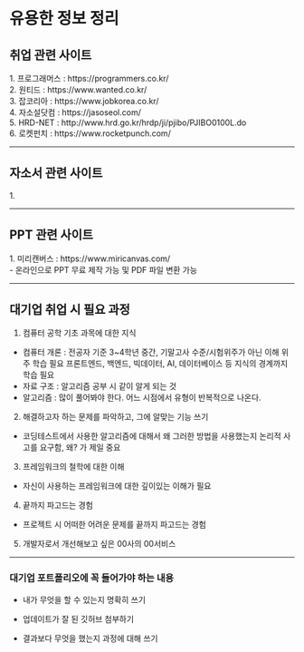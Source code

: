 # 유용한 정보 정리 
<h2>취업 관련 사이트</h2>
1. 프로그래머스 : https://programmers.co.kr/ <br>
2. 원티드 : https://www.wanted.co.kr/ <br>
3. 잡코리아 : https://www.jobkorea.co.kr/ <br>
4. 자소설닷컴 : https://jasoseol.com/ <br>
5. HRD-NET : http://www.hrd.go.kr/hrdp/ji/pjibo/PJIBO0100L.do <br>
6. 로켓펀치 : https://www.rocketpunch.com/<br>

---------------------------------------

<h2>자소서 관련 사이트</h2>
1. 

---------------------------------------

<h2>PPT 관련 사이트</h2>
1. 미리캔버스 : https://www.miricanvas.com/<br>
- 온라인으로 PPT 무료 제작 가능 및 PDF 파일 변환 가능<br>

---------------------------------------

<h2>대기업 취업 시 필요 과정</h2>

1. 컴퓨터 공학 기초 과목에 대한 지식
  - 컴퓨터 개론 : 전공자 기준 3~4학년 중간, 기말고사 수준/시험위주가 아닌 이해 위주 학습 필요
프론트엔드, 백엔드, 빅데이터, AI, 데이터베이스 등 지식의 경계까지 학습 필요
  - 자료 구조 : 알고리즘 공부 시 같이 알게 되는 것
  - 알고리즘 : 많이 풀어봐야 한다. 어느 시점에서 유형이 반복적으로 나온다.

2. 해결하고자 하는 문제를 파악하고, 그에 알맞는 기능 쓰기
- 코딩테스트에서 사용한 알고리즘에 대해서 왜 그러한 방법을 사용했는지
논리적 사고를 요구함, 왜? 가 제일 중요

3. 프레임워크의 철학에 대한 이해
- 자신이 사용하는 프레임워크에 대한 깊이있는 이해가 필요

4. 끝까지 파고드는 경험
- 프로젝트 시 어떠한 어려운 문제를 끝까지 파고드는 경험

5. 개발자로서 개선해보고 싶은 00사의 00서비스

------------------------------

### 대기업 포트폴리오에 꼭 들어가야 하는 내용
+ 내가 무엇을 할 수 있는지 명확히 쓰기
- 업데이트가 잘 된 깃허브 첨부하기
* 결과보다 무엇을 했는지 과정에 대해 쓰기
